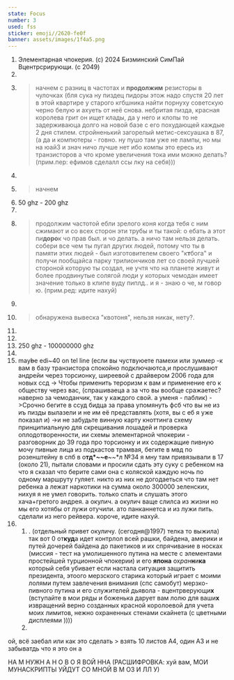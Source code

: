 ```yaml
---
state: Focus
number: 3
used: fss
sticker: emoji//2620-fe0f
banner: assets/images/1f4a5.png
---
```

1. Элементарная чпокерия. (с) 2024 Бизминский СимПай Вцентрсрирующи. (c 2049)
2. 
3. > начнем с разниц в частотах и **продолжим** резисторы в чулочках (бля сука ну пиздец пидоры этож надо спустя 20 лет в этой квартире у старого кгбшника найти порнуху советскую черно белую и ахуеть от неё снова. небритая пизда,  красная королева грит он ищет клады, да у него и клопы то не задерживаюца долго на новой базе с его похудающей каждые 2 дня стилем. стройненький загорелый метис-сексуашка в 87, (а да и компютеры - говно. ну пушо там уже не лампы, но мы на юай3 и знач ничо лучше нет ибо компы это ересь из транзисторов а что кроме увеличения тока ими можно делать? (прим.пер: ефимов сделалл ссы лку на себя)))
4. 
5. > начнем
6. 50 ghz - 200 ghz
7. 
8. > продолжим частотой ебли зрелого коня когда тебя с ним сжимают и со всех сторон эти трубы и ты такой: о ебать а этот п*и***доро**к чо прав был. и чо делать. а ничо там нельзя делать. собери все чем ты пугал других людей, потому что ты в памяти этих людей - был изготовителем своего "к**т**бога" и получи пообщайса парку трилиончиков лет со своей лучшей стороной которую ты создал, не учтя что на планете живут и более продвинутые солягой люди у которых чемодан имеет значение только в клипе вуду пиплд.. и я - знаю о че, м говор ю. (прим.ред: идите нахуй)
9. 
10. > обнаружена вывеска "квотоня", нельзя никак, нету?.
11.
12. 
13. 250 ghz - 100000000 ghz
14. 
15. may~~b~~e edi~40 on tel line (если вы чуствуюете памехи или зуммер -к вам в базу транзистора спокойно подключаютса,и прослушивают андрейи через торсионку, ширеевой с драйвером 2006 года для новых ссд -> Чтобы применить тероризм к вам и применение его к обществу через вас, (спрашиваеца а за что вы вообще сражаетес? наверно за чемоданчик, так у каждого свой. а уменя - паблик) ->Срочно бегите в cсуд бидца за права упомянуть фсб что вы не из иъ пизды вылазели и не им её представлять (хотя, вы с еб я уже показал и) ->и не забудьте винную карту кноттинга схему принципиальную для скрещивания лошадей и проверка оплодотворенности, ии схемы элементарной чпокерии - разговорник до 39 года про торсионку и их содержащие пивную мочу пивные лица из подкастов трамвая, бегите в мвд по розенштейну в спб в о**тд*~~е**~~*л №34 я мну там привязывали в 17 (около 21), пытали словами и просили сдать эту суку с ребенком на что я сказал что берите сами она с коляской каждую ночь по одному маршруту гуляет. никто из них не догодаеться что там нет ребенка а лежат наркотики на сумма около 300000 зеленских, нихуя я не умел говорить. только спать и слушать этого хача+гретого андрея. а окулич. а окулич ваще слилса из жизни но мы его хотябы от лужи отучили. ато панканнетса и из лужи пить. сделали из него рейвера. короче, идите нахуй.
16. 
	1. . (отдельный привет окуличу. (сегодня@1997) телка то выжила) так вот 0 от**куд**а идет контрлол всей рашки, байдена, америки и путей дочерей байдена до пакетиков и их спрячивание в носках (миссия - тест на умолишенного путина на месте с элементами простейшей турционной чпокерии) и его **япона**  ох*ран***н**и**ка** который себя убивает если настала ситуация защитить президента, этоого мерзского старика который играет  с моими лолями путем завлечения внимания (спс самобут) мерзко-пивного путина и его служителей дьявола - вцентрверующи**х** (вступайте в мои ряды и боженька дарует вам лолю для ваши**х** извращений верно созданных красной королоевой для учета моих лимитов, нежно охраненных стенами скайнета (с цветными дисплеями ))))
	2. 
ой, всё заебал или как это сделать > взять 10 листов А4, один А3 и не забыватдь что я это он а

НА М НУЖН А Н О В О Я ВОЙ ННА (РАСШИФРОВКА: хуй вам, МОИ МУНАСКРИПТЫ УЙДУТ СО МНОЙ В М ОЗ И ЛЛ У)
<!-- B94EDB61 -->